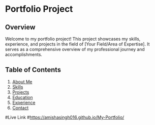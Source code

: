 # Portfolio Project

## Overview

Welcome to my portfolio project! This project showcases my skills, experience, and projects in the field of [Your Field/Area of Expertise]. It serves as a comprehensive overview of my professional journey and accomplishments.

## Table of Contents

1. [About Me](#about-me)
2. [Skills](#skills)
3. [Projects](#projects)
4. [Education](#education)
5. [Experience](#experience)
6. [Contact](#contact)

#Live Link
#https://amishasingh016.github.io/My-Portfolio/
